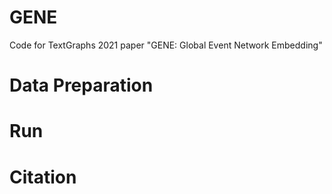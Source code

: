 # GENE

Code for TextGraphs 2021 paper "GENE: Global Event Network Embedding"


# Data Preparation

# Run

# Citation

```

```
